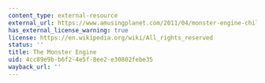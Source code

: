 ```yaml
---
content_type: external-resource
external_url: https://www.amusingplanet.com/2011/04/monster-engine-childrens-drawings.html
has_external_license_warning: true
license: https://en.wikipedia.org/wiki/All_rights_reserved
status: ''
title: The Monster Engine
uid: 4cc89e9b-b6f2-4e5f-8ee2-e30802febe35
wayback_url: ''
---
```

